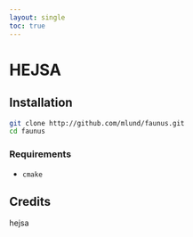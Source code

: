 ```yaml
---
layout: single
toc: true
---
```


# HEJSA

## Installation

```.bash
git clone http://github.com/mlund/faunus.git
cd faunus
```

### Requirements

- `cmake`


## Credits

hejsa
